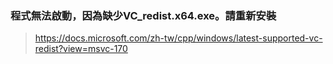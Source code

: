 
### 程式無法啟動，因為缺少VC_redist.x64.exe。請重新安裝
> https://docs.microsoft.com/zh-tw/cpp/windows/latest-supported-vc-redist?view=msvc-170

